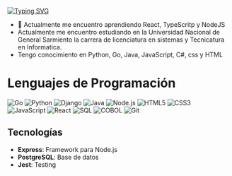 [![Typing SVG](https://readme-typing-svg.demolab.com/?lines=👋+Hola+y+bienvenido+a+mi+perfil!&color=FF00FF)](https://git.io/typing-svg)

- 🌱 Actualmente me encuentro aprendiendo React, TypeScritp y NodeJS 
- Actualmente me encuentro estudiando en la Universidad Nacional de General Sarmiento la carrera de licenciatura en sistemas y Tecnicatura en Informatica.
- Tengo conocimiento en Python, Go, Java, JavaScript, C#, css y HTML
# Lenguajes de Programación

![Go](https://img.shields.io/badge/Go-blue?style=flat&logo=go)
![Python](https://img.shields.io/badge/Python-blue?style=flat&logo=python)
![Django](https://img.shields.io/badge/Django-green?style=flat&logo=django)
![Java](https://img.shields.io/badge/Java-red?style=flat&logo=java)
![Node.js](https://img.shields.io/badge/Node.js-green?style=flat&logo=node.js)
![HTML5](https://img.shields.io/badge/HTML5-orange?style=flat&logo=html5)
![CSS3](https://img.shields.io/badge/CSS3-blue?style=flat&logo=css3)
![JavaScript](https://img.shields.io/badge/JavaScript-yellow?style=flat&logo=javascript)
![React](https://img.shields.io/badge/React-blue?style=flat&logo=react)
![SQL](https://img.shields.io/badge/SQL-blue?style=flat&logo=mysql)
![COBOL](https://img.shields.io/badge/COBOL-blue?style=flat&logo=cobol)
![Git](https://img.shields.io/badge/Git-orange?style=flat&logo=git)

## Tecnologías
- **Express**: Framework para Node.js
- **PostgreSQL**: Base de datos
- **Jest**: Testing

